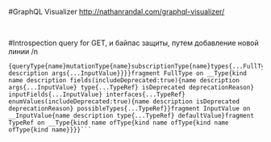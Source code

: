 #GraphQL Visualizer
http://nathanrandal.com/graphql-visualizer/
<p>&nbsp;</p>


#Introspection query for GET, и байпас защиты, путем добавление новой линии /n

```query IntrospectionQuery{__schema/n  
{queryType{name}mutationType{name}subscriptionType{name}types{...FullType}directives{name description args{...InputValue}}}}fragment FullType on __Type{kind name description fields(includeDeprecated:true){name description args{...InputValue} type{...TypeRef} isDeprecated deprecationReason} inputFields{...InputValue} interfaces{...TypeRef} enumValues(includeDeprecated:true){name description isDeprecated deprecationReason} possibleTypes{...TypeRef}}fragment InputValue on __InputValue{name description type{...TypeRef} defaultValue}fragment TypeRef on __Type{kind name ofType{kind name ofType{kind name ofType{kind name}}}}```

